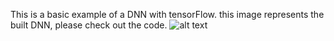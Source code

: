This is a basic example of a DNN with tensorFlow.
this image represents the built DNN, please check out the code.
![alt text](https://drive.google.com/file/d/1-M6d7-B5PQhI4gzp7oFk0DivHtRNNqsM/preview)
